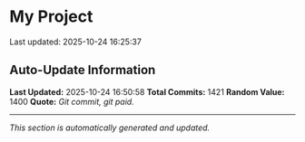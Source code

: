 # My Project


Last updated: 2025-10-24 16:25:37




















































































































































































































































































































































































































































































































































































































































































































































































































































































































































































































































































































































































































































































































































































































































































































































































































































































































































































































































































## Auto-Update Information

**Last Updated:** 2025-10-24 16:50:58
**Total Commits:** 1421
**Random Value:** 1400
**Quote:** _Git commit, git paid._

---
_This section is automatically generated and updated._